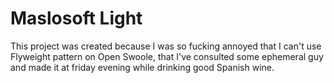 # Maslosoft Light

This project was created because I was so fucking annoyed that I can't use Flyweight pattern on Open Swoole, that I've consulted some ephemeral guy and made it at friday evening while drinking good Spanish wine.
